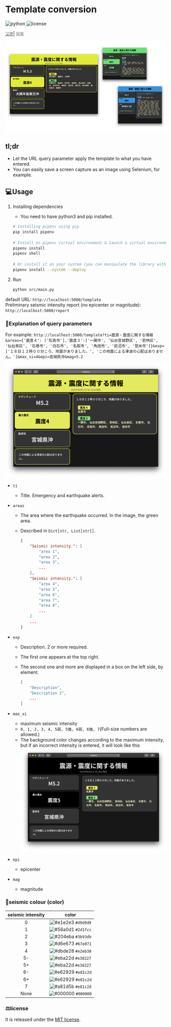# Template conversion

![python](https://img.shields.io/github/pipenv/locked/python-version/earthquake-alert/template-conversion?style=flat-square)
![license](https://img.shields.io/github/license/earthquake-alert/template-conversion?style=flat-square)

[🇯🇵](../README.md)| 🇺🇸

![title](../assets/title.png)

## tl;dr

- Let the URL query parameter apply the template to what you have entered.
- You can easily save a screen capture as an image using Selenium, for example.

## 💻Usage

1. Installing dependencies
   - You need to have python3 and pip installed.

    ```bash
    # Installing pipenv using pip
    pip install pipenv

    # Install on pipenv virtual environment & launch a virtual environment
    pipenv install
    pipenv shell

    # Or install it on your system (you can manipulate the library with pip)
    pipenv install --system --deploy
    ```

2. Run

    ```bash
    python src/main.py
    ```

default URL: `http://localhost:5000/template`\
Preliminary seismic intensity report (no epicenter or magnitude): `http://localhost:5000/report`

### 📒Explanation of query parameters

For example: `http://localhost:5000/template?ti=震源・震度に関する情報&areas={'震度４': ['松島市'],'震度３':['一関市', '仙台宮城野区', '若林区', '仙台泉区', '石巻市', '白石市', '名取市', '角田市', '岩沼市', '登米市']}&exp=['１８日１２時００分ころ、地震がありました。', 'この地震による津波の心配はありません。']&max_si=4&epi=宮城県沖&mag=5.2`

![image](../assets/demo_2.png)

- `ti`
  - Title. Emergency and earthquake alerts.
- `areas`
  - The area where the earthquake occurred. In the image, the green area.
  - Described in `Dict[str, List[str]]`.

    ```json
    {
        "Seismic intensity.": [
            "area 1",
            "area 2",
            "area 3",
            ...
        ],
        "Seismic intensity.": [
            "area 4",
            "area 5",
            "area 6",
            "area 7",
            "area 8",
            ...
        ]
        ...
    }
    ```

- `exp`
  - Description. 2 or more required.
  - The first one appears at the top right.
  - The second one and more are displayed in a box on the left side, by element.

    ```json
    [
        "Description",
        "Description 2",
        ...
    ]
    ```

- `max_si`
  - maximum seismic intensity
  - `0, 1, 2, 3, 4, 5弱, 5強, 6弱, 6強, 7`(Full-size numbers are allowed.)
  - The background color changes according to the maximum intensity, but if an incorrect intensity is entered, it will look like this
    ![image](../assets/demo_3.png)
- `epi`
  - epicenter
- `mag`
  - magnitude

### 🎨seismic colour (color)

| seismic intensity |                                   color                                   |
| :---------------: | :-----------------------------------------------------------------------: |
|         0         | ![#e1e2e3](https://via.placeholder.com/15/d9d9d9/000000?text=+) `#d9d9d9` |
|         1         | ![#56a0d1](https://via.placeholder.com/15/2d1fcc/000000?text=+) `#2d1fcc` |
|         2         | ![#204eba](https://via.placeholder.com/15/3b93db/000000?text=+) `#3b93db` |
|         3         | ![#d6e673](https://via.placeholder.com/15/67e071/000000?text=+) `#67e071` |
|         4         | ![#dbde28](https://via.placeholder.com/15/e2eb38/000000?text=+) `#e2eb38` |
|        5-         | ![#eba22d](https://via.placeholder.com/15/e38227/000000?text=+) `#e38227` |
|        5+         | ![#eba22d](https://via.placeholder.com/15/e38227/000000?text=+) `#e38227` |
|        6-         | ![#e62929](https://via.placeholder.com/15/e81c2d/000000?text=+) `#e81c2d` |
|        6+         | ![#e62929](https://via.placeholder.com/15/e81c2d/000000?text=+) `#e81c2d` |
|         7         | ![#a81d5b](https://via.placeholder.com/15/e81c2d/000000?text=+) `#e81c2d` |
|       None        | ![#000000](https://via.placeholder.com/15/000000/000000?text=+) `#000000` |

### ⚖license

It is released under the [MIT license](../LICENSE).
